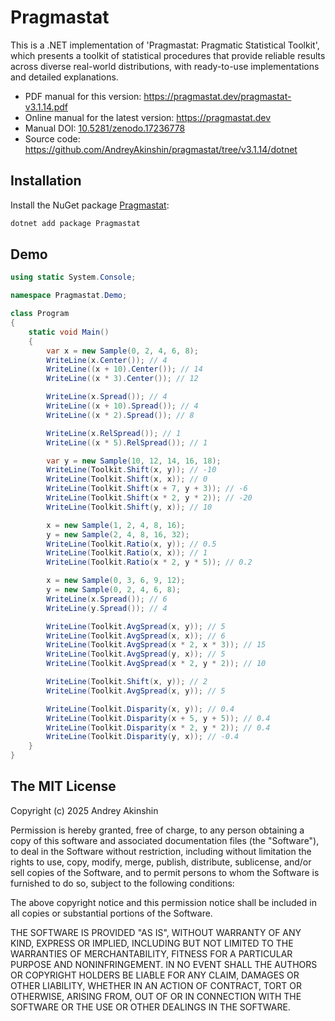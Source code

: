 # Pragmastat

This is a .NET implementation of 'Pragmastat: Pragmatic Statistical Toolkit', which presents a toolkit of statistical procedures that provide reliable results across diverse real-world distributions, with ready-to-use implementations and detailed explanations.

- PDF manual for this version: https://pragmastat.dev/pragmastat-v3.1.14.pdf
- Online manual for the latest version: https://pragmastat.dev
- Manual DOI: [10.5281/zenodo.17236778](https://doi.org/10.5281/zenodo.17236778)
- Source code: https://github.com/AndreyAkinshin/pragmastat/tree/v3.1.14/dotnet

## Installation

Install the NuGet package [Pragmastat](https://www.nuget.org/packages/Pragmastat):

```bash
dotnet add package Pragmastat
```

## Demo

```cs
using static System.Console;

namespace Pragmastat.Demo;

class Program
{
    static void Main()
    {
        var x = new Sample(0, 2, 4, 6, 8);
        WriteLine(x.Center()); // 4
        WriteLine((x + 10).Center()); // 14
        WriteLine((x * 3).Center()); // 12

        WriteLine(x.Spread()); // 4
        WriteLine((x + 10).Spread()); // 4
        WriteLine((x * 2).Spread()); // 8

        WriteLine(x.RelSpread()); // 1
        WriteLine((x * 5).RelSpread()); // 1

        var y = new Sample(10, 12, 14, 16, 18);
        WriteLine(Toolkit.Shift(x, y)); // -10
        WriteLine(Toolkit.Shift(x, x)); // 0
        WriteLine(Toolkit.Shift(x + 7, y + 3)); // -6
        WriteLine(Toolkit.Shift(x * 2, y * 2)); // -20
        WriteLine(Toolkit.Shift(y, x)); // 10

        x = new Sample(1, 2, 4, 8, 16);
        y = new Sample(2, 4, 8, 16, 32);
        WriteLine(Toolkit.Ratio(x, y)); // 0.5
        WriteLine(Toolkit.Ratio(x, x)); // 1
        WriteLine(Toolkit.Ratio(x * 2, y * 5)); // 0.2

        x = new Sample(0, 3, 6, 9, 12);
        y = new Sample(0, 2, 4, 6, 8);
        WriteLine(x.Spread()); // 6
        WriteLine(y.Spread()); // 4

        WriteLine(Toolkit.AvgSpread(x, y)); // 5
        WriteLine(Toolkit.AvgSpread(x, x)); // 6
        WriteLine(Toolkit.AvgSpread(x * 2, x * 3)); // 15
        WriteLine(Toolkit.AvgSpread(y, x)); // 5
        WriteLine(Toolkit.AvgSpread(x * 2, y * 2)); // 10

        WriteLine(Toolkit.Shift(x, y)); // 2
        WriteLine(Toolkit.AvgSpread(x, y)); // 5

        WriteLine(Toolkit.Disparity(x, y)); // 0.4
        WriteLine(Toolkit.Disparity(x + 5, y + 5)); // 0.4
        WriteLine(Toolkit.Disparity(x * 2, y * 2)); // 0.4
        WriteLine(Toolkit.Disparity(y, x)); // -0.4
    }
}
```

## The MIT License

Copyright (c) 2025 Andrey Akinshin

Permission is hereby granted, free of charge, to any person obtaining
a copy of this software and associated documentation files (the
"Software"), to deal in the Software without restriction, including
without limitation the rights to use, copy, modify, merge, publish,
distribute, sublicense, and/or sell copies of the Software, and to
permit persons to whom the Software is furnished to do so, subject to
the following conditions:

The above copyright notice and this permission notice shall be
included in all copies or substantial portions of the Software.

THE SOFTWARE IS PROVIDED "AS IS", WITHOUT WARRANTY OF ANY KIND,
EXPRESS OR IMPLIED, INCLUDING BUT NOT LIMITED TO THE WARRANTIES OF
MERCHANTABILITY, FITNESS FOR A PARTICULAR PURPOSE AND
NONINFRINGEMENT. IN NO EVENT SHALL THE AUTHORS OR COPYRIGHT HOLDERS BE
LIABLE FOR ANY CLAIM, DAMAGES OR OTHER LIABILITY, WHETHER IN AN ACTION
OF CONTRACT, TORT OR OTHERWISE, ARISING FROM, OUT OF OR IN CONNECTION
WITH THE SOFTWARE OR THE USE OR OTHER DEALINGS IN THE SOFTWARE.
